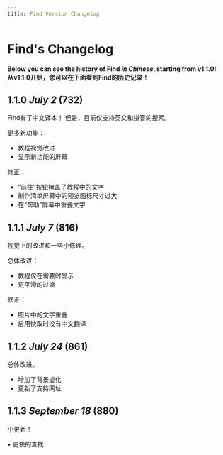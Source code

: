 ```yaml
---
title: Find Version Changelog
---
```

# Find's Changelog
**Below you can see the history of Find _in Chinese_, starting from v1.1.0!**<br>
**从v1.1.0开始，您可以在下面看到Find的历史记录！**


## 1.1.0 _July 2_ (732)

Find有了中文译本！ 但是，目前仅支持英文和拼音的搜索。

更多新功能：
- 教程视觉改进
- 显示新功能的屏幕

修正：
- “前往”按钮掩盖了教程中的文字
- 制作清单屏幕中的预览图标尺寸过大
- 在“帮助”屏幕中重叠文字

## 1.1.1 _July 7_ (816)

视觉上的改进和一些小修理。

总体改进：
- 教程仅在需要时显示
- 更平滑的过渡

修正：
- 照片中的文字重叠
- 启用快取时没有中文翻译


## 1.1.2 _July 24_ (861)

总体改进。
- 增加了背景虚化
- 更新了支持网址

## 1.1.3 _September 18_ (880)

小更新！

• 更快的查找

